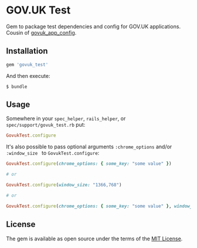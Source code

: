 # GOV.UK Test

Gem to package test dependencies and config for GOV.UK applications. Cousin of [govuk_app_config](https://github.com/alphagov/govuk_app_config).

## Installation

```ruby
gem 'govuk_test'
```

And then execute:

    $ bundle

## Usage

Somewhere in your `spec_helper`, `rails_helper`, or `spec/support/govuk_test.rb` put:

```rb
GovukTest.configure
```

It's also possible to pass optional arguments `:chrome_options` and/or `:window_size `
to `GovukTest.configure`:

```rb
GovukTest.configure(chrome_options: { some_key: "some value" })

# or

GovukTest.configure(window_size: "1366,768")

# or

GovukTest.configure(chrome_options: { some_key: "some value" }, window_size: "800,600")
```

## License

The gem is available as open source under the terms of the [MIT License](https://opensource.org/licenses/MIT).
